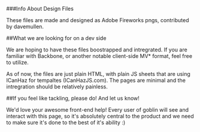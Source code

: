 ###Info About Design Files

These files are made and designed as Adobe Fireworks pngs, contributed by davemullen.

##What we are looking for on a dev side

We are hoping to have these files boostrapped and intregrated. If you are familiar with Backbone, or another notable client-side MV* format, feel free to utilize.

As of now, the files are just plain HTML, with plain JS sheets that are using ICanHaz for tempaltes (ICanHazJS.com). The pages are minimal and the intregration should be relatively painless.

##If you feel like tackling, please do! And let us know!

We'd love your awesome front-end help! Every user of goblin will see and interact with this page, so it's absolutely central to the product and we need to make sure it's done to the best of it's ability :)